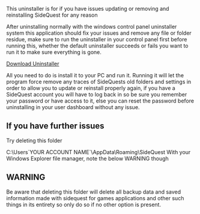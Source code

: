 This uninstaller is for if you have issues updating or removing and reinstalling SideQuest for any reason

After uninstalling normally with the windows control panel uninstaller system this application should fix your issues and remove any file or folder residue, make sure to run the uninstaller in your control panel first before running this, whether the default uninstaller succeeds or fails you want to run it to make sure everything is gone.

[Download Uninstaller](https://drive.google.com/open?id=1Nw3UIa0p0SJ1w7-FBLL7hr57jnIj6MQS)

All you need to do is install it to your PC and run it.
Running it will let the program force remove any traces of SideQuests old folders and settings in order to allow you to update or reinstall properly again, if you have a SideQuest account you will have to log back in so be sure you remember your password or have access to it, else you can reset the password before uninstalling in your user dashboard without any issue.

## If you have further issues

Try deleting this folder

C:\Users\`YOUR ACCOUNT NAME`\AppData\Roaming\SideQuest
With your Windows Explorer file manager, note the below WARNING though

## WARNING
Be aware that deleting this folder will delete all backup data and saved information made with sidequest for games applications and other such things in its entirety so only do so if no other option is present.